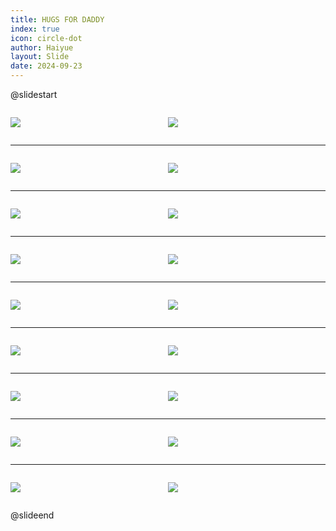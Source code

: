 ```yaml
---
title: HUGS FOR DADDY
index: true
icon: circle-dot
author: Haiyue
layout: Slide
date: 2024-09-23
---
```

 
@slidestart

<div style="display:flex">
<div style="flex:1">

![](https://raw.githubusercontent.com/yclord/reading/refs/heads/master/english/Level-K/HUGS%20FOR%20DADDY/001.webp)
</div>
<div style="flex:1">

![](https://raw.githubusercontent.com/yclord/reading/refs/heads/master/english/Level-K/HUGS%20FOR%20DADDY/002.webp)
</div>
</div>

---

<div style="display:flex">
<div style="flex:1">

![](https://raw.githubusercontent.com/yclord/reading/refs/heads/master/english/Level-K/HUGS%20FOR%20DADDY/003.webp)
</div>
<div style="flex:1">

![](https://raw.githubusercontent.com/yclord/reading/refs/heads/master/english/Level-K/HUGS%20FOR%20DADDY/004.webp)
</div>
</div>

---

<div style="display:flex">
<div style="flex:1">

![](https://raw.githubusercontent.com/yclord/reading/refs/heads/master/english/Level-K/HUGS%20FOR%20DADDY/005.webp)
</div>
<div style="flex:1">

![](https://raw.githubusercontent.com/yclord/reading/refs/heads/master/english/Level-K/HUGS%20FOR%20DADDY/006.webp)
</div>
</div>

---

<div style="display:flex">
<div style="flex:1">

![](https://raw.githubusercontent.com/yclord/reading/refs/heads/master/english/Level-K/HUGS%20FOR%20DADDY/007.webp)
</div>
<div style="flex:1">

![](https://raw.githubusercontent.com/yclord/reading/refs/heads/master/english/Level-K/HUGS%20FOR%20DADDY/008.webp)
</div>
</div>

---

<div style="display:flex">
<div style="flex:1">

![](https://raw.githubusercontent.com/yclord/reading/refs/heads/master/english/Level-K/HUGS%20FOR%20DADDY/009.webp)
</div>
<div style="flex:1">

![](https://raw.githubusercontent.com/yclord/reading/refs/heads/master/english/Level-K/HUGS%20FOR%20DADDY/010.webp)
</div>
</div>

---

<div style="display:flex">
<div style="flex:1">

![](https://raw.githubusercontent.com/yclord/reading/refs/heads/master/english/Level-K/HUGS%20FOR%20DADDY/011.webp)
</div>
<div style="flex:1">

![](https://raw.githubusercontent.com/yclord/reading/refs/heads/master/english/Level-K/HUGS%20FOR%20DADDY/012.webp)
</div>
</div>

---

<div style="display:flex">
<div style="flex:1">

![](https://raw.githubusercontent.com/yclord/reading/refs/heads/master/english/Level-K/HUGS%20FOR%20DADDY/013.webp)
</div>
<div style="flex:1">

![](https://raw.githubusercontent.com/yclord/reading/refs/heads/master/english/Level-K/HUGS%20FOR%20DADDY/014.webp)
</div>
</div>

---

<div style="display:flex">
<div style="flex:1">

![](https://raw.githubusercontent.com/yclord/reading/refs/heads/master/english/Level-K/HUGS%20FOR%20DADDY/015.webp)
</div>
<div style="flex:1">

![](https://raw.githubusercontent.com/yclord/reading/refs/heads/master/english/Level-K/HUGS%20FOR%20DADDY/016.webp)
</div>
</div>

---

<div style="display:flex">
<div style="flex:1">

![](https://raw.githubusercontent.com/yclord/reading/refs/heads/master/english/Level-K/HUGS%20FOR%20DADDY/017.webp)
</div>
<div style="flex:1">

![](https://raw.githubusercontent.com/yclord/reading/refs/heads/master/english/Level-K/HUGS%20FOR%20DADDY/018.webp)
</div>
</div>

@slideend